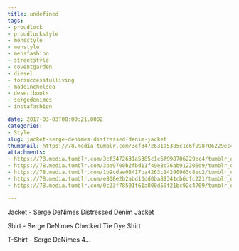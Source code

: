 ```yaml
---
title: undefined
tags:
- proudlock
- proudlockstyle
- mensstyle
- menstyle
- mensfashion
- streetstyle
- coventgarden
- diesel
- forsuccessfulliving
- madeinchelsea
- desertboots
- sergedenimes
- instafashion

date: 2017-03-03T08:00:21.000Z
categories:
- Style
slug: jacket-serge-denimes-distressed-denim-jacket
thumbnail: https://78.media.tumblr.com/3cf3472631a5385c1c6f998706229ec4/tumblr_om7507RGYn1rhrm24o1_540.jpg
attachments:
- https://78.media.tumblr.com/3cf3472631a5385c1c6f998706229ec4/tumblr_om7507RGYn1rhrm24o1_1280.jpg
- https://78.media.tumblr.com/3ba9700b2fbd11f49e8c76ab912306d9/tumblr_om7507RGYn1rhrm24o3_1280.jpg
- https://78.media.tumblr.com/1b9cdae08417ba4263c14290963c8ec2/tumblr_om7507RGYn1rhrm24o5_1280.jpg
- https://78.media.tumblr.com/e808e2b2abd10dd0ba89341cb6dfc221/tumblr_om7507RGYn1rhrm24o4_1280.jpg
- https://78.media.tumblr.com/0c23f78501f61a800d50f21bc92c4709/tumblr_om7507RGYn1rhrm24o2_1280.jpg

---
```


Jacket -  Serge DeNimes Distressed Denim Jacket 

  Shirt -  Serge DeNimes Checked Tie Dye Shirt 

  T-Shirt -  Serge DeNimes 4...
